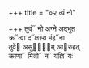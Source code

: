 +++
title = "०२ त्वं नो"

+++
तुवं᳓ नो अग्ने अद्भुत  
क्र᳓त्वा द᳓क्षस्य मंह᳓ना  
तुवे᳓ असुर्य᳡म् आ᳓रुहत्  
क्राणा᳓ मित्रो᳓ न᳓ यज्ञि᳓यः